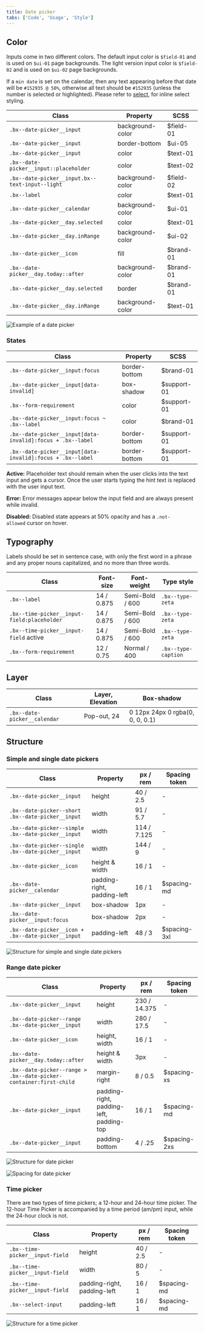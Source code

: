 ```yaml
---
title: Date picker
tabs: ['Code', 'Usage', 'Style']
---
```


## Color

Inputs come in two different colors. The default input color is `$field-01` and is used on `$ui-01` page backgrounds. The light version input color is `$field-02` and is used on `$ui-02` page backgrounds.

If a `min date` is set on the calendar, then any text appearing before that date will be `#152935 @ 50%`, otherwise all text should be `#152935` (unless the number is selected or highlighted). Please refer to [select](/components/select), for inline select styling.

| Class                                           | Property         | SCSS      |
| ----------------------------------------------- | ---------------- | --------- |
| `.bx--date-picker__input`                       | background-color | $field-01 |
| `.bx--date-picker__input`                       | border-bottom    | $ui-05    |
| `.bx--date-picker__input`                       | color            | $text-01  |
| `.bx--date-picker__input::placeholder`          | color            | $text-02  |
| `.bx--date-picker__input.bx--text-input--light` | background-color | $field-02 |
| `.bx--label`                                    | color            | $text-01  |
| `.bx--date-picker__calendar`                    | background-color | $ui-01    |
| `.bx--date-picker__day.selected`                | color            | $text-01  |
| `.bx--date-picker__day.inRange`                 | background-color | $ui-02    |
| `.bx--date-picker__icon`                        | fill             | $brand-01 |
| `.bx--date-picker__day.today::after`            | background-color | $brand-01 |
| `.bx--date-picker__day.selected`                | border           | $brand-01 |
| `.bx--date-picker__day.inRange`                 | background-color | $text-01  |

<image-component fixed="default" caption="Date picker example using both $field-02 (top) and $field-01 (bottom)">

![Example of a date picker](images/date-picker-style-1.png)

</image-component>

### States

| Class                                                      | Property      | SCSS        |
| ---------------------------------------------------------- | ------------- | ----------- |
| `.bx--date-picker__input:focus`                            | border-bottom | $brand-01   |
| `.bx--date-picker__input[data-invalid]`                    | box-shadow    | $support-01 |
| `.bx--form-requirement`                                    | color         | $support-01 |
| `.bx--date-picker__input:focus ~ .bx--label`               | color         | $brand-01   |
| `.bx--date-picker__input[data-invalid]:focus + .bx--label` | border-bottom | $support-01 |
| `.bx--date-picker__input[data-invalid]:focus + .bx--label` | border-bottom | $support-01 |

**Active:** Placeholder text should remain when the user clicks into the text input and gets a cursor. Once the user starts typing the hint text is replaced with the user input text.

**Error:** Error messages appear below the input field and are always present while invalid.

**Disabled:** Disabled state appears at 50% opacity and has a `.not-allowed` cursor on hover.

## Typography

Labels should be set in sentence case, with only the first word in a phrase and any proper nouns capitalized, and no more than three words.

| Class                                       | Font-size  | Font-weight     | Type style          |
| ------------------------------------------- | ---------- | --------------- | ------------------- |
| `.bx--label`                                | 14 / 0.875 | Semi-Bold / 600 | `.bx--type-zeta`    |
| `.bx--time-picker__input-field:placeholder` | 14 / 0.875 | Semi-Bold / 600 | `.bx--type-zeta`    |
| `.bx--time-picker__input-field` active      | 14 / 0.875 | Semi-Bold / 600 | `.bx--type-zeta`    |
| `.bx--form-requirement`                     | 12 / 0.75  | Normal / 400    | `.bx--type-caption` |

## Layer

| Class                        | Layer, Elevation | Box-shadow                       |
| ---------------------------- | ---------------- | -------------------------------- |
| `.bx--date-picker__calendar` | Pop-out, 24      | 0 12px 24px 0 rgba(0, 0, 0, 0.1) |

## Structure

### Simple and single date pickers

| Class                                              | Property                    | px / rem    | Spacing token |
| -------------------------------------------------- | --------------------------- | ----------- | ------------- |
| `.bx--date-picker__input`                          | height                      | 40 / 2.5    | -             |
| `.bx--date-picker--short .bx--date-picker__input`  | width                       | 91 / 5.7    | -             |
| `.bx--date-picker--simple .bx--date-picker__input` | width                       | 114 / 7.125 | -             |
| `.bx--date-picker--single .bx--date-picker__input` | width                       | 144 / 9     | -             |
| `.bx--date-picker__icon`                           | height & width              | 16 / 1      | -             |
| `.bx--date-picker__calendar`                       | padding-right, padding-left | 16 / 1      | $spacing-md   |
| `.bx--date-picker__input`                          | box-shadow                  | 1px         | -             |
| `.bx--date-picker__input:focus`                    | box-shadow                  | 2px         | -             |
| `.bx--date-picker__icon + .bx--date-picker__input` | padding-left                | 48 / 3      | $spacing-3xl  |

<image-component fixed="default" caption="Structure and spacing for simple and single date pickers | px / rem">

![Structure for simple and single date pickers](images/date-picker-style-4.png)

</image-component>

### Range date picker

| Class                                                              | Property                                 | px / rem     | Spacing token |
| ------------------------------------------------------------------ | ---------------------------------------- | ------------ | ------------- |
| `.bx--date-picker__input`                                          | height                                   | 230 / 14.375 | -             |
| `.bx--date-picker--range .bx--date-picker__input`                  | width                                    | 280 / 17.5   | -             |
| `.bx--date-picker__icon`                                           | height, width                            | 16 / 1       | -             |
| `.bx--date-picker__day.today::after`                               | height & width                           | 3px          | -             |
| `.bx--date-picker--range > .bx--date-picker-container:first-child` | margin-right                             | 8 / 0.5      | $spacing-xs   |
| `.bx--date-picker__input`                                          | padding-right, padding-left, padding-top | 16 / 1       | $spacing-md   |
| `.bx--date-picker__input`                                          | padding-bottom                           | 4 / .25      | $spacing-2xs  |

<image-component fixed="default" caption="Structure for date picker | px / rem">

![Structure for date picker](images/date-picker-style-2.png)

</image-component>

<image-component fixed="default" caption="Spacing for date picker | px / rem">

![Spacing for date picker](images/date-picker-style-3.png)

</image-component>

### Time picker

There are two types of time pickers; a 12-hour and 24-hour time picker. The 12-hour Time Picker is accompanied by a time period (am/pm) input, while the 24-hour clock is not.

| Class                           | Property                    | px / rem | Spacing token |
| ------------------------------- | --------------------------- | -------- | ------------- |
| `.bx--time-picker__input-field` | height                      | 40 / 2.5 | -             |
| `.bx--time-picker__input-field` | width                       | 80 / 5   | -             |
| `.bx--time-picker__input-field` | padding-right, padding-left | 16 / 1   | $spacing-md   |
| `.bx--select-input`             | padding-left                | 16 / 1   | $spacing-md   |

<image-component fixed="default" caption="Structure and spacing for a time picker | px / rem">

![Structure for a time picker](images/time-picker-style-1.png)

</image-component>
